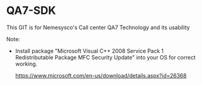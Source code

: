 # QA7-SDK
This GIT is for Nemesysco's Call center QA7 Technology and its usability

Note:

- 	Install package "Microsoft Visual C++ 2008 Service Pack 1 Redistributable Package MFC Security Update" 
	into your OS for correct working.
	
	https://www.microsoft.com/en-us/download/details.aspx?id=26368